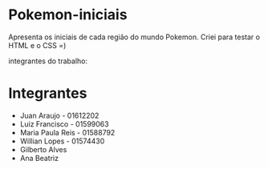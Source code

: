 # Pokemon-iniciais
Apresenta os iniciais de cada região do mundo Pokemon. Criei para testar o HTML e o CSS =)

integrantes do trabalho:

# Integrantes
- Juan Araujo - 01612202
- Luiz Francisco - 01599063
- Maria Paula Reis - 01588792
- Willian Lopes - 01574430
- Gilberto Alves
- Ana Beatriz

